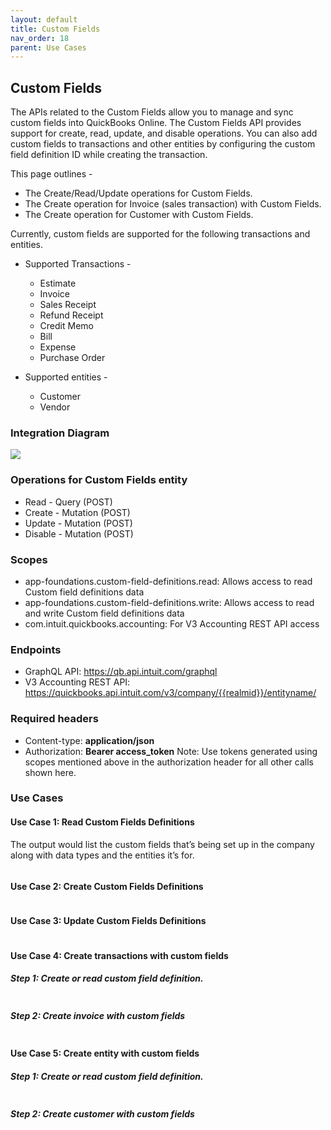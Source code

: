 ```yaml
---
layout: default
title: Custom Fields
nav_order: 18
parent: Use Cases
---
```


## Custom Fields

The APIs related to the Custom Fields allow you to manage and sync custom fields into QuickBooks Online.
The Custom Fields API provides support for create, read, update, and disable operations.
You can also add custom fields to transactions and other entities by configuring the custom field definition ID while creating the transaction.

This page outlines - 
- The Create/Read/Update operations for Custom Fields.
- The Create operation for Invoice (sales transaction) with Custom Fields. 
- The Create operation for Customer with Custom Fields.

Currently, custom fields are supported for the following transactions and entities.

- Supported Transactions -
    - Estimate
    - Invoice
    - Sales Receipt
    - Refund Receipt
    - Credit Memo
    - Bill
    - Expense
    - Purchase Order
   
- Supported entities -     
    - Customer
    - Vendor

  

### Integration Diagram

![](/intuit-api/assets/images/CustomField.png)


### Operations for Custom Fields entity

- Read - Query (POST)
- Create - Mutation (POST)
- Update - Mutation (POST)
- Disable - Mutation (POST)


### Scopes

-   app-foundations.custom-field-definitions.read: Allows access to read Custom field definitions data
-   app-foundations.custom-field-definitions.write: Allows access to read and write Custom field definitions data
-   com.intuit.quickbooks.accounting: For V3 Accounting REST API access


### Endpoints

-   GraphQL API:  https://qb.api.intuit.com/graphql 
-   V3 Accounting REST API: https://quickbooks.api.intuit.com/v3/company/{{realmid}}/entityname/ 


### Required headers

-   Content-type: **application/json**
-   Authorization: **Bearer access_token**
Note: Use tokens generated using scopes mentioned above in the authorization header for all other calls shown here.
 
### Use Cases




#### Use Case 1: Read Custom Fields Definitions
The output would list the custom fields that’s being set up in the company along with data types and the entities it’s for.


```

```


#### Use Case 2: Create Custom Fields Definitions


```

```

#### Use Case 3: Update Custom Fields Definitions


```

```


#### Use Case 4: Create transactions with custom fields


##### Step 1: Create or read custom field definition.
```

```

##### Step 2: Create invoice with custom fields

```

```

#### Use Case 5: Create entity with custom fields


##### Step 1: Create or read custom field definition.
```

```

##### Step 2: Create customer with custom fields

```

```

